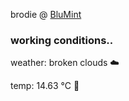 brodie @ [BluMint](https://www.linkedin.com/company/blumint-io/)

<!--weather_start-->
### working conditions..

weather: broken clouds ☁️

temp: 14.63 °C 👕

<!--weather_end-->
